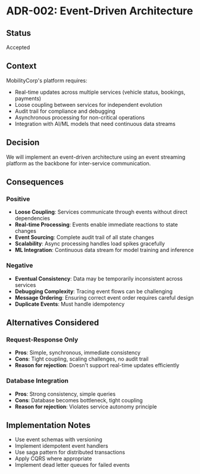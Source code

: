 # ADR-002: Event-Driven Architecture

## Status
Accepted

## Context
MobilityCorp's platform requires:
- Real-time updates across multiple services (vehicle status, bookings, payments)
- Loose coupling between services for independent evolution
- Audit trail for compliance and debugging
- Asynchronous processing for non-critical operations
- Integration with AI/ML models that need continuous data streams

## Decision
We will implement an event-driven architecture using an event streaming platform as the backbone for inter-service communication.

## Consequences

### Positive
- **Loose Coupling**: Services communicate through events without direct dependencies
- **Real-time Processing**: Events enable immediate reactions to state changes
- **Event Sourcing**: Complete audit trail of all state changes
- **Scalability**: Async processing handles load spikes gracefully
- **ML Integration**: Continuous data stream for model training and inference

### Negative
- **Eventual Consistency**: Data may be temporarily inconsistent across services
- **Debugging Complexity**: Tracing event flows can be challenging
- **Message Ordering**: Ensuring correct event order requires careful design
- **Duplicate Events**: Must handle idempotency

## Alternatives Considered

### Request-Response Only
- **Pros**: Simple, synchronous, immediate consistency
- **Cons**: Tight coupling, scaling challenges, no audit trail
- **Reason for rejection**: Doesn't support real-time updates efficiently

### Database Integration
- **Pros**: Strong consistency, simple queries
- **Cons**: Database becomes bottleneck, tight coupling
- **Reason for rejection**: Violates service autonomy principle

## Implementation Notes
- Use event schemas with versioning
- Implement idempotent event handlers
- Use saga pattern for distributed transactions
- Apply CQRS where appropriate
- Implement dead letter queues for failed events